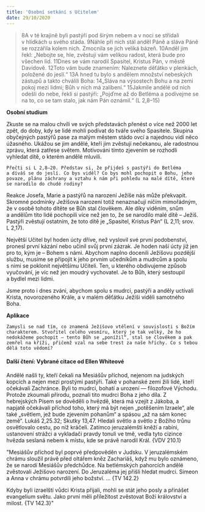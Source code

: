 ```yaml
---
title: 'Osobní setkání s Učitelem'
date: 29/10/2020
---
```


> <p></p>
> 8A v té krajině byli pastýři pod širým nebem a v noci se střídali v hlídkách u svého stáda. 9Náhle při nich stál anděl Páně a sláva Páně se rozzářila kolem nich. Zmocnila se jich veliká bázeň. 10Anděl jim řekl: „Nebojte se, hle, zvěstuji vám velikou radost, která bude pro všechen lid. 11Dnes se vám narodil Spasitel, Kristus Pán, v městě Davidově. 12Toto vám bude znamením: Naleznete děťátko v plenkách, položené do jeslí.“ 13A hned tu bylo s andělem množství nebeských zástupů a takto chválili Boha: 14„Sláva na výsostech Bohu a na zemi pokoj mezi lidmi; Bůh v nich má zalíbení.“ 15Jakmile andělé od nich odešli do nebe, řekli si pastýři: „Pojďme až do Betléma a podívejme se na to, co se tam stalo, jak nám Pán oznámil.“ (L 2,8–15)

**Osobní studium**

Zkuste se na malou chvíli ve svých představách přenést o více než 2000 let zpět, do doby, kdy se lidé mohli podívat do tváře svého Spasitele. Skupina obyčejných pastýřů pase za malým městem stádo ovcí a najednou vidí něco úžasného. Ukážou se jim andělé, kteří jim zvěstují nečekanou, ale radostnou zprávu, která zatřese světem. Motivováni tímto zjevením se rozhodli vyhledat dítě, o kterém andělé mluvili.

`Přečti si L 2,8–20. Představ si, že přijdeš s pastýři do Betléma a díváš se do jeslí. Co bys viděl? Co bys mohl pochopit o Bohu, jeho povaze, plánu záchrany a vztahu k nám při pohledu na malé dítě, které se narodilo do chudé rodiny?`

Reakce Josefa, Marie a pastýřů na narození Ježíše nás může překvapit. Skromné podmínky Ježíšova narození totiž nenaznačují ničím mimořádným, že v osobě tohoto dítěte se Bůh stal člověkem. Ale díky viděním, snům a andělům tito lidé pochopili více než jen to, že se narodilo malé dítě – Ježíš. Pastýři zvěstují ostatním, že toto dítě je „Spasitel, Kristus Pán“ (L 2,11; srov. L 2,17).

Největší Učitel byl hoden úcty dříve, než vyslovil své první podobenství, pronesl první kázání nebo učinil svůj první zázrak. Je hoden naší úcty již jen pro to, kým je – Bohem s námi. Abychom naplno docenili Ježíšovu pozdější službu, musíme se připojit k jeho prvním učedníkům a mudrcům a spolu s nimi se poklonit největšímu Učiteli. Ten, u kterého obdivujeme způsob vyučování, je víc než jen moudrý vychovatel. Je to Bůh, který sestoupil a bydlel mezi lidmi.

Jsme proto i dnes zváni, abychom spolu s mudrci, pastýři a anděly uctívali Krista, novorozeného Krále, a v malém děťátku Ježíši viděli samotného Boha.

**Aplikace**

`Zamysli se nad tím, co znamená Ježíšovo vtělení v souvislosti s Božím charakterem. Stvořitel celého vesmíru, který je tak velký, že ho nedokážeme pochopit – tento Bůh se „ponížil“, stal se člověkem a pak zemřel na kříži, přičemž vzal na sebe trest za naše hříchy. Co s tebou dělá toto vědomí?`

#### Další čtení: Vybrané citace od Ellen Whiteové

Andělé našli ty, kteří čekali na Mesiášův příchod, nejenom na judských kopcích a nejen mezi prostými pastýři. Také v pohanské zemi žili lidé, kteří očekávali Zachránce. Byli to mudrci, bohatí a urození — filozofové Východu. Protože zkoumali přírodu, poznali tito mudrci Boha z jeho díla. Z hebrejských Písem se dověděli o hvězdě, která má vzejít z Jákoba, a napjatě očekávali příchod toho, který má být nejen „potěšením Izraele“, ale také „světlem, jež bude zjevením pohanům“ a spásou „až na sám konec země“. Lukáš 2,25.32; Skutky 13,47. Hledali světlo a světlo z Božího trůnu osvětlovalo cestu, po níž kráčeli. Zatímco jeruzalémští kněží a rabíni, ustanovení strážci a vykladači pravdy tonuli ve tmě, vedla tyto cizince hvězda seslaná nebem k místu, kde se právě narodil Král. {VDV 210.1}

"Mesiášův příchod byl poprvé předpověděn v Judsku. V jeruzalémském chrámu sloužil právě před oltářem kněz Zachariáš, když mu bylo oznámeno, že se narodí Mesiášův předchůdce. Na betlémských pahorcích andělé zvěstovali Ježíšovo narození. Do Jeruzaléma jej přišli hledat mudrci. Simeon a Anna v chrámu potvrdili jeho božství. ... {TV 142.2}

Kdyby byli izraelští vůdci Krista přijali, mohli se stát jeho posly a přinášet evangelium světu. Jako první měli příležitost zvěstovat Boží království a milost. {TV 142.3}"